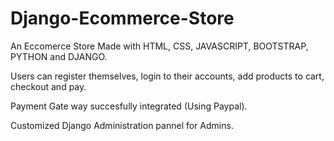 # Django-Ecommerce-Store

An Eccomerce Store Made with HTML, CSS, JAVASCRIPT, BOOTSTRAP, PYTHON and DJANGO.

Users can register themselves, login to their accounts, add products to cart, checkout and pay.


Payment Gate way succesfully integrated (Using Paypal).

Customized Django Administration pannel for Admins.
